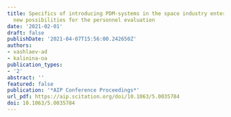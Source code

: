```yaml
---
title: Specifics of introducing PDM-systems in the space industry enterprises and
  new possibilities for the personnel evaluation
date: '2021-02-01'
draft: false
publishDate: '2021-04-07T15:56:00.242650Z'
authors:
- vashlaev-ad
- kalinina-oa
publication_types:
- '2'
abstract: ''
featured: false
publication: '*AIP Conference Proceedings*'
url_pdf: https://aip.scitation.org/doi/10.1063/5.0035784
doi: 10.1063/5.0035784
---
```


